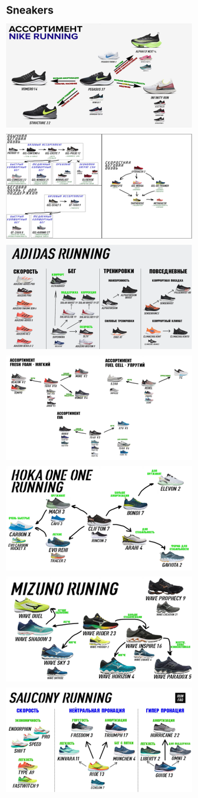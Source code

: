# Sneakers

![](<.gitbook/assets/image (33).png>)

![](<.gitbook/assets/image (14).png>)

![](<.gitbook/assets/image (2).png>)

![](<.gitbook/assets/image (3).png>)

![](<.gitbook/assets/image (47).png>)

![](<.gitbook/assets/image (30).png>)

![](<.gitbook/assets/image (6).png>)
